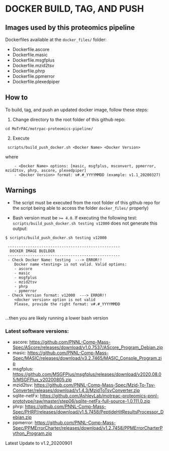 # DOCKER BUILD, TAG, AND PUSH

## Images used by this proteomics pipeline

Dockerfiles available at the `docker_files/` folder:

- Dockerfile.ascore
- Dockerfile.masic
- Dockerfile.msgfplus
- Dockerfile.mzid2tsv
- Dockerfile.phrp
- Dockerfile.ppmerror
- Dockerfile.plexedpiper

## How to

To build, tag, and push an updated docker image, follow these steps:

1. Change directory to the root folder of this github repo:

```
cd MoTrPAC/motrpac-proteomics-pipeline/
```

2. Execute

```
 scripts/build_push_docker.sh <Docker Name> <Docker Version>
```

where

```
	- <Docker Name> options: [masic, msgfplus, msconvert, ppmerror, mzid2tsv, phrp, ascore, plexedpiper]
	- <Docker Version> format: v#.#_YYYYMMDD (example: v1.1_20200327)
```

## Warnings

- The script must be executed from the root folder of this github repo for the script being able to access the folder `docker_files/` properly)

- Bash version must be `>= 4.0`. If executing the following test: `scripts/build_push_docker.sh testing v12000` does not generate this output:

```
$ scripts/build_push_docker.sh testing v12000

 --------------------------------------------------
  DOCKER IMAGE BUILDER
 --------------------------------------------------
 - Check Docker Name: testing  ---> ERROR!!
	Docker name <testing> is not valid. Valid options:
	- ascore
	- masic
	- msgfplus
	- mzid2tsv
	- phrp
	- ppmerror
 - Check Version format: v12000  ---> ERROR!!
	<docker version> option is not valid
	Please, provide the right format: v#.#_YYYYMMDD
    
```

...then you are likely running a lower bash version


### Latest software versions:

- ascore: https://github.com/PNNL-Comp-Mass-Spec/AScore/releases/download/v1.0.7537/AScore_Program_Debian.zip
- masic: https://github.com/PNNL-Comp-Mass-Spec/MASIC/releases/download/v3.2.7465/MASIC_Console_Program.zip
- msgfplus: https://github.com/MSGFPlus/msgfplus/releases/download/v2020.08.05/MSGFPlus_v20200805.zip
- mzid2tsv: https://github.com/PNNL-Comp-Mass-Spec/Mzid-To-Tsv-Converter/releases/download/v1.4.3/MzidToTsvConverter.zip
- sqlite-netFx: https://github.com/AshleyLab/motrpac-proteomics-pnnl-prototype/raw/master/step06/sqlite-netFx-full-source-1.0.111.0.zip
- phrp: https://github.com/PNNL-Comp-Mass-Spec/PHRP/releases/download/v1.5.7458/PeptideHitResultsProcessor_Debian.zip
- ppmerror: https://github.com/PNNL-Comp-Mass-Spec/PPMErrorCharter/releases/download/v1.2.7458/PPMErrorCharterPython_Program.zip

Latest Update to v1.2_20200901
